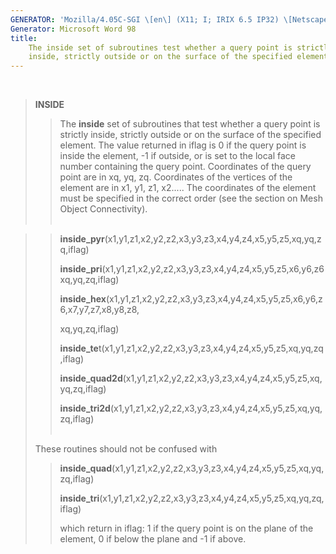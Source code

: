 ```yaml
---
GENERATOR: 'Mozilla/4.05C-SGI \[en\] (X11; I; IRIX 6.5 IP32) \[Netscape\]'
Generator: Microsoft Word 98
title: 
    The inside set of subroutines test whether a query point is strictly
    inside, strictly outside or on the surface of the specified element
---
```


 

> **INSIDE**
>
> > The **inside** set of subroutines that test whether a query point is
> > strictly inside, strictly outside or on the surface of the specified
> > element. The value returned in iflag is 0 if the query point is
> > inside the element, -1 if outside, or is set to the local face
> > number containing the query point. Coordinates of the query point
> > are in xq, yq, zq. Coordinates of the vertices of the element are in
> > x1, y1, z1, x2..... The coordinates of the element must be specified
> > in the correct order (see the section on Mesh Object Connectivity).\
> >  

> > **inside\_pyr**(x1,y1,z1,x2,y2,z2,x3,y3,z3,x4,y4,z4,x5,y5,z5,xq,yq,zq,iflag)
> >
> > **inside\_pri**(x1,y1,z1,x2,y2,z2,x3,y3,z3,x4,y4,z4,x5,y5,z5,x6,y6,z6xq,yq,zq,iflag)
> >
> > **inside\_hex**(x1,y1,z1,x2,y2,z2,x3,y3,z3,x4,y4,z4,x5,y5,z5,x6,y6,z6,x7,y7,z7,x8,y8,z8,
> >
> > xq,yq,zq,iflag)
> >
> > **inside\_te**t(x1,y1,z1,x2,y2,z2,x3,y3,z3,x4,y4,z4,x5,y5,z5,xq,yq,zq,iflag)
> >
> > **inside\_quad2d**(x1,y1,z1,x2,y2,z2,x3,y3,z3,x4,y4,z4,x5,y5,z5,xq,yq,zq,iflag)
> >
> > **inside\_tri2d**(x1,y1,z1,x2,y2,z2,x3,y3,z3,x4,y4,z4,x5,y5,z5,xq,yq,zq,iflag)\
> >  
>
> These routines should not be confused with
>
> > **inside\_quad**(x1,y1,z1,x2,y2,z2,x3,y3,z3,x4,y4,z4,x5,y5,z5,xq,yq,zq,iflag)
> >
> > **inside\_tri**(x1,y1,z1,x2,y2,z2,x3,y3,z3,x4,y4,z4,x5,y5,z5,xq,yq,zq,iflag)
> >
> > which return in iflag: 1 if the query point is on the plane of the
> > element, 0 if below the plane and -1 if above.
